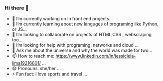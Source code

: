 ### Hi there 👋

<!--
**LimadevOne/LimadevOne** is a ✨ _special_ ✨ repository because its `README.md` (this file) appears on your GitHub profile.

Here are some ideas to get you started:

- 🔭 I’m currently working on In front end projects...
- 🌱 I’m currently learning about new languges of programing like Python, or JS...
- 👯 I’m looking to collaborate on projects of HTML,CSS  , webscraping too...
- 🤔 I’m looking for help with programing, networks  and cloud ...
- 💬 Ask me about the universe and why the world was made for two...
- 📫 How to reach me: (meet me) ...
- 😄 Pronouns: she/her ...
- ⚡ Fun fact: I love sports and travel ...

-->
- 🔭 I’m currently working on In front end projects...
- 🌱 I’m currently learning about new languges of programing like Python, or JS...
- 👯 I’m looking to collaborate on projects of HTML,CSS  , webscraping too...
- 🤔 I’m looking for help with programing, networks  and cloud ...
- 💬 Ask me about the universe and why the world was made for two...
- 📫 How to reach me: https://www.linkedin.com/in/jessicleia-lima19216801/  ...
- 😄 Pronouns: she/her ...
- ⚡ Fun fact: I love sports and travel ...



